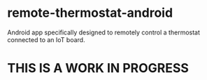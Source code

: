 # remote-thermostat-android
Android app specifically designed to remotely control a thermostat connected to an IoT board.
# THIS IS A WORK IN PROGRESS